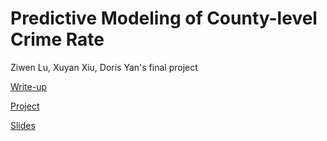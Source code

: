 # Predictive Modeling of County-level Crime Rate
Ziwen Lu, Xuyan Xiu, Doris Yan's final project

[Write-up](https://dorisyan1122.github.io/PPOL6819-Final-Project/final-write-up) 

[Project](https://dorisyan1122.github.io/PPOL6819-Final-Project/final-project) 

[Slides](https://dorisyan1122.github.io/PPOL6819-Final-Project/project_slides) 
